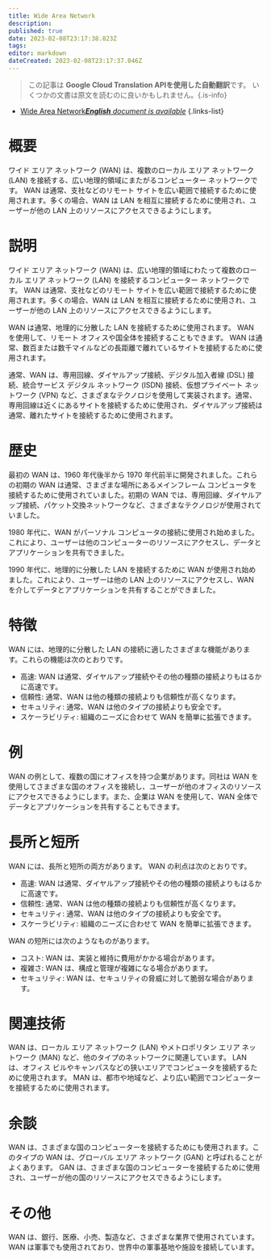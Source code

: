 ```yaml
---
title: Wide Area Network
description: 
published: true
date: 2023-02-08T23:17:38.823Z
tags: 
editor: markdown
dateCreated: 2023-02-08T23:17:37.046Z
---
```


> この記事は **Google Cloud Translation APIを使用した自動翻訳**です。
いくつかの文書は原文を読むのに良いかもしれません。{.is-info}



- [Wide Area Network***English** document is available*](/en/Knowledge-base/Dictionary/wide-area-network)
{.links-list}

  
# 概要
ワイド エリア ネットワーク (WAN) は、複数のローカル エリア ネットワーク (LAN) を接続する、広い地理的領域にまたがるコンピューター ネットワークです。 WAN は通常、支社などのリモート サイトを広い範囲で接続するために使用されます。多くの場合、WAN は LAN を相互に接続するために使用され、ユーザーが他の LAN 上のリソースにアクセスできるようにします。

# 説明
ワイド エリア ネットワーク (WAN) は、広い地理的領域にわたって複数のローカル エリア ネットワーク (LAN) を接続するコンピューター ネットワークです。 WAN は通常、支社などのリモート サイトを広い範囲で接続するために使用されます。多くの場合、WAN は LAN を相互に接続するために使用され、ユーザーが他の LAN 上のリソースにアクセスできるようにします。

WAN は通常、地理的に分散した LAN を接続するために使用されます。 WAN を使用して、リモート オフィスや国全体を接続することもできます。 WAN は通常、数百または数千マイルなどの長距離で離れているサイトを接続するために使用されます。

通常、WAN は、専用回線、ダイヤルアップ接続、デジタル加入者線 (DSL) 接続、統合サービス デジタル ネットワーク (ISDN) 接続、仮想プライベート ネットワーク (VPN) など、さまざまなテクノロジを使用して実装されます。通常、専用回線は近くにあるサイトを接続するために使用され、ダイヤルアップ接続は通常、離れたサイトを接続するために使用されます。

# 歴史
最初の WAN は、1960 年代後半から 1970 年代前半に開発されました。これらの初期の WAN は通常、さまざまな場所にあるメインフレーム コンピュータを接続するために使用されていました。初期の WAN では、専用回線、ダイヤルアップ接続、パケット交換ネットワークなど、さまざまなテクノロジが使用されていました。

1980 年代に、WAN がパーソナル コンピュータの接続に使用され始めました。これにより、ユーザーは他のコンピューターのリソースにアクセスし、データとアプリケーションを共有できました。

1990 年代に、地理的に分散した LAN を接続するために WAN が使用され始めました。これにより、ユーザーは他の LAN 上のリソースにアクセスし、WAN を介してデータとアプリケーションを共有することができました。

# 特徴
WAN には、地理的に分散した LAN の接続に適したさまざまな機能があります。これらの機能は次のとおりです。

- 高速: WAN は通常、ダイヤルアップ接続やその他の種類の接続よりもはるかに高速です。
- 信頼性: 通常、WAN は他の種類の接続よりも信頼性が高くなります。
- セキュリティ: 通常、WAN は他のタイプの接続よりも安全です。
- スケーラビリティ: 組織のニーズに合わせて WAN を簡単に拡張できます。

# 例
WAN の例として、複数の国にオフィスを持つ企業があります。同社は WAN を使用してさまざまな国のオフィスを接続し、ユーザーが他のオフィスのリソースにアクセスできるようにします。また、企業は WAN を使用して、WAN 全体でデータとアプリケーションを共有することもできます。

# 長所と短所
WAN には、長所と短所の両方があります。 WAN の利点は次のとおりです。

- 高速: WAN は通常、ダイヤルアップ接続やその他の種類の接続よりもはるかに高速です。
- 信頼性: 通常、WAN は他の種類の接続よりも信頼性が高くなります。
- セキュリティ: 通常、WAN は他のタイプの接続よりも安全です。
- スケーラビリティ: 組織のニーズに合わせて WAN を簡単に拡張できます。

WAN の短所には次のようなものがあります。

- コスト: WAN は、実装と維持に費用がかかる場合があります。
- 複雑さ: WAN は、構成と管理が複雑になる場合があります。
- セキュリティ: WAN は、セキュリティの脅威に対して脆弱な場合があります。

# 関連技術
WAN は、ローカル エリア ネットワーク (LAN) やメトロポリタン エリア ネットワーク (MAN) など、他のタイプのネットワークに関連しています。 LAN は、オフィス ビルやキャンパスなどの狭いエリアでコンピュータを接続するために使用されます。 MAN は、都市や地域など、より広い範囲でコンピューターを接続するために使用されます。

# 余談
WAN は、さまざまな国のコンピューターを接続するためにも使用されます。このタイプの WAN は、グローバル エリア ネットワーク (GAN) と呼ばれることがよくあります。 GAN は、さまざまな国のコンピューターを接続するために使用され、ユーザーが他の国のリソースにアクセスできるようにします。

# その他
WAN は、銀行、医療、小売、製造など、さまざまな業界で使用されています。 WAN は軍事でも使用されており、世界中の軍事基地や施設を接続しています。
